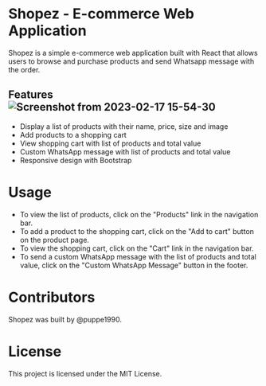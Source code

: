 # Shopez - E-commerce Web Application
Shopez is a simple e-commerce web application built with React that allows users to browse and purchase products and send Whatsapp message with the order.

## Features![Screenshot from 2023-02-17 15-54-30](https://user-images.githubusercontent.com/8432835/219759727-c1db8f1a-8d74-4ebc-804d-4e8505cd7012.png)

* Display a list of products with their name, price, size and image
* Add products to a shopping cart
* View shopping cart with list of products and total value
* Custom WhatsApp message with list of products and total value
* Responsive design with Bootstrap

# Usage
* To view the list of products, click on the "Products" link in the navigation bar.
* To add a product to the shopping cart, click on the "Add to cart" button on the product page.
* To view the shopping cart, click on the "Cart" link in the navigation bar.
* To send a custom WhatsApp message with the list of products and total value, click on the "Custom WhatsApp Message" button in the footer.
# Contributors
Shopez was built by @puppe1990.

# License
This project is licensed under the MIT License.

